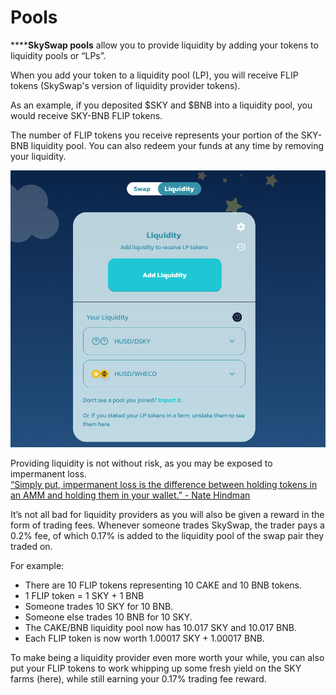 # Pools

\*\*\*\***SkySwap pools** allow you to provide liquidity by adding your tokens to liquidity pools or “LPs”.

When you add your token to a liquidity pool \(LP\), you will receive FLIP tokens \(SkySwap's version of liquidity provider tokens\).

As an example, if you deposited $SKY and $BNB into a liquidity pool, you would receive SKY-BNB FLIP tokens.

The number of FLIP tokens you receive represents your portion of the SKY-BNB liquidity pool. You can also redeem your funds at any time by removing your liquidity.

![](../.gitbook/assets/capture1.png)

Providing liquidity is not without risk, as you may be exposed to impermanent loss.  
[“Simply put, impermanent loss is the difference between holding tokens in an AMM and holding them in your wallet.” - Nate Hindman](https://blog.bancor.network/beginners-guide-to-getting-rekt-by-impermanent-loss-7c9510cb2f22)

It’s not all bad for liquidity providers as you will also be given a reward in the form of trading fees. Whenever someone trades SkySwap, the trader pays a 0.2% fee, of which 0.17% is added to the liquidity pool of the swap pair they traded on.

For example:

* There are 10 FLIP tokens representing 10 CAKE and 10 BNB tokens.
* 1 FLIP token = 1 SKY + 1 BNB
* Someone trades 10 SKY for 10 BNB.
* Someone else trades 10 BNB for 10 SKY.
* The CAKE/BNB liquidity pool now has 10.017 SKY and 10.017 BNB.
* Each FLIP token is now worth 1.00017 SKY + 1.00017 BNB.

To make being a liquidity provider even more worth your while, you can also put your FLIP tokens to work whipping up some fresh yield on the SKY farms \(here\), while still earning your 0.17% trading fee reward.

